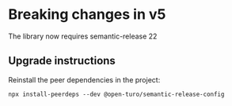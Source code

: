 # Breaking changes in v5

The library now requires semantic-release 22

## Upgrade instructions

Reinstall the peer dependencies in the project:

```shell
npx install-peerdeps --dev @open-turo/semantic-release-config
```
